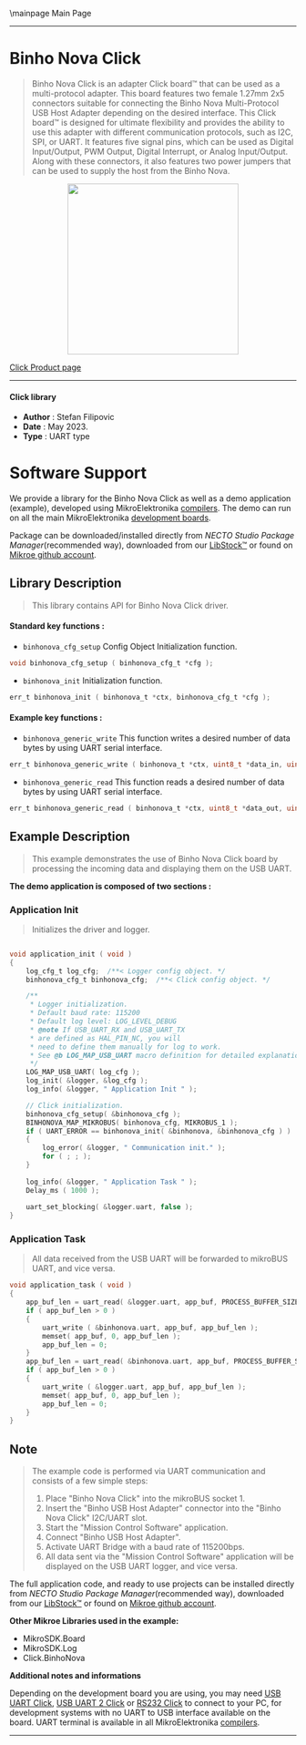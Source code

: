 \mainpage Main Page

---
# Binho Nova Click

> Binho Nova Click is an adapter Click board™ that can be used as a multi-protocol adapter. This board features two female 1.27mm 2x5 connectors suitable for connecting the Binho Nova Multi-Protocol USB Host Adapter depending on the desired interface. This Click board™ is designed for ultimate flexibility and provides the ability to use this adapter with different communication protocols, such as I2C, SPI, or UART. It features five signal pins, which can be used as Digital Input/Output, PWM Output, Digital Interrupt, or Analog Input/Output. Along with these connectors, it also features two power jumpers that can be used to supply the host from the Binho Nova.

<p align="center">
  <img src="https://download.mikroe.com/images/click_for_ide/binhonova_click.png" height=300px>
</p>

[Click Product page](https://www.mikroe.com/binho-nova-click)

---


#### Click library

- **Author**        : Stefan Filipovic
- **Date**          : May 2023.
- **Type**          : UART type


# Software Support

We provide a library for the Binho Nova Click
as well as a demo application (example), developed using MikroElektronika
[compilers](https://www.mikroe.com/necto-studio).
The demo can run on all the main MikroElektronika [development boards](https://www.mikroe.com/development-boards).

Package can be downloaded/installed directly from *NECTO Studio Package Manager*(recommended way), downloaded from our [LibStock&trade;](https://libstock.mikroe.com) or found on [Mikroe github account](https://github.com/MikroElektronika/mikrosdk_click_v2/tree/master/clicks).

## Library Description

> This library contains API for Binho Nova Click driver.

#### Standard key functions :

- `binhonova_cfg_setup` Config Object Initialization function.
```c
void binhonova_cfg_setup ( binhonova_cfg_t *cfg );
```

- `binhonova_init` Initialization function.
```c
err_t binhonova_init ( binhonova_t *ctx, binhonova_cfg_t *cfg );
```

#### Example key functions :

- `binhonova_generic_write` This function writes a desired number of data bytes by using UART serial interface.
```c
err_t binhonova_generic_write ( binhonova_t *ctx, uint8_t *data_in, uint16_t len );
```

- `binhonova_generic_read` This function reads a desired number of data bytes by using UART serial interface.
```c
err_t binhonova_generic_read ( binhonova_t *ctx, uint8_t *data_out, uint16_t len );
```

## Example Description

> This example demonstrates the use of Binho Nova Click board by processing the incoming data and displaying them on the USB UART.

**The demo application is composed of two sections :**

### Application Init

> Initializes the driver and logger.

```c

void application_init ( void )
{
    log_cfg_t log_cfg;  /**< Logger config object. */
    binhonova_cfg_t binhonova_cfg;  /**< Click config object. */

    /** 
     * Logger initialization.
     * Default baud rate: 115200
     * Default log level: LOG_LEVEL_DEBUG
     * @note If USB_UART_RX and USB_UART_TX 
     * are defined as HAL_PIN_NC, you will 
     * need to define them manually for log to work. 
     * See @b LOG_MAP_USB_UART macro definition for detailed explanation.
     */
    LOG_MAP_USB_UART( log_cfg );
    log_init( &logger, &log_cfg );
    log_info( &logger, " Application Init " );

    // Click initialization.
    binhonova_cfg_setup( &binhonova_cfg );
    BINHONOVA_MAP_MIKROBUS( binhonova_cfg, MIKROBUS_1 );
    if ( UART_ERROR == binhonova_init( &binhonova, &binhonova_cfg ) ) 
    {
        log_error( &logger, " Communication init." );
        for ( ; ; );
    }
    
    log_info( &logger, " Application Task " );
    Delay_ms ( 1000 );
    
    uart_set_blocking( &logger.uart, false );
}

```

### Application Task

> All data received from the USB UART will be forwarded to mikroBUS UART, and vice versa.

```c
void application_task ( void )
{
    app_buf_len = uart_read( &logger.uart, app_buf, PROCESS_BUFFER_SIZE );
    if ( app_buf_len > 0 ) 
    {
        uart_write ( &binhonova.uart, app_buf, app_buf_len );
        memset( app_buf, 0, app_buf_len );
        app_buf_len = 0;
    }
    app_buf_len = uart_read( &binhonova.uart, app_buf, PROCESS_BUFFER_SIZE );
    if ( app_buf_len > 0 ) 
    {
        uart_write ( &logger.uart, app_buf, app_buf_len );
        memset( app_buf, 0, app_buf_len );
        app_buf_len = 0;
    }
}
```

## Note

> The example code is performed via UART communication and consists of a few simple steps:
> 1. Place "Binho Nova Click" into the mikroBUS socket 1.
> 2. Insert the "Binho USB Host Adapter" connector into the "Binho Nova Click" I2C/UART slot.
> 3. Start the "Mission Control Software" application.
> 4. Connect "Binho USB Host Adapter".
> 5. Activate UART Bridge with a baud rate of 115200bps.
> 6. All data sent via the "Mission Control Software" application will be displayed on the USB UART logger, and vice versa.

The full application code, and ready to use projects can be installed directly from *NECTO Studio Package Manager*(recommended way), downloaded from our [LibStock&trade;](https://libstock.mikroe.com) or found on [Mikroe github account](https://github.com/MikroElektronika/mikrosdk_click_v2/tree/master/clicks).

**Other Mikroe Libraries used in the example:**

- MikroSDK.Board
- MikroSDK.Log
- Click.BinhoNova

**Additional notes and informations**

Depending on the development board you are using, you may need
[USB UART Click](https://www.mikroe.com/usb-uart-click),
[USB UART 2 Click](https://www.mikroe.com/usb-uart-2-click) or
[RS232 Click](https://www.mikroe.com/rs232-click) to connect to your PC, for
development systems with no UART to USB interface available on the board. UART
terminal is available in all MikroElektronika
[compilers](https://shop.mikroe.com/compilers).

---
